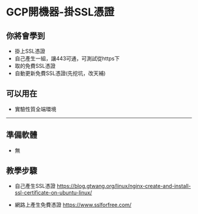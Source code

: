 # GCP開機器-掛SSL憑證 #

## 你將會學到 ##
- 掛上SSL憑證
- 自己產生一組，讓443可通，可測試從https下
- 取的免費SSL憑證
- 自動更新免費SSL憑證(先挖坑，改天補)


## 可以用在 ##
- 實驗性質全端環境
---

## 準備軟體 ##
- 無

## 教學步驟 ##
- 自己產生SSL憑證
https://blog.gtwang.org/linux/nginx-create-and-install-ssl-certificate-on-ubuntu-linux/

- 網路上產生免費憑證
https://www.sslforfree.com/







